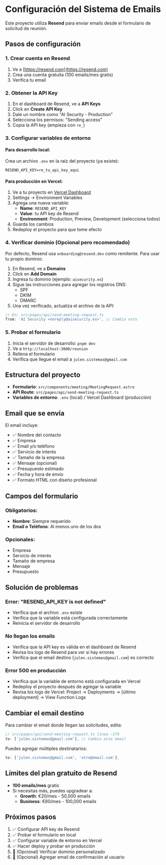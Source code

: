 # Configuración del Sistema de Emails

Este proyecto utiliza **Resend** para enviar emails desde el formulario de solicitud de reunión.

## Pasos de configuración

### 1. Crear cuenta en Resend

1. Ve a [https://resend.com](https://resend.com)
2. Crea una cuenta gratuita (100 emails/mes gratis)
3. Verifica tu email

### 2. Obtener la API Key

1. En el dashboard de Resend, ve a **API Keys**
2. Click en **Create API Key**
3. Dale un nombre como "AI Security - Production"
4. Selecciona los permisos: "Sending access"
5. Copia la API key (empieza con `re_`)

### 3. Configurar variables de entorno

#### Para desarrollo local:

Crea un archivo `.env` en la raíz del proyecto (ya existe):

```env
RESEND_API_KEY=re_tu_api_key_aqui
```

#### Para producción en Vercel:

1. Ve a tu proyecto en [Vercel Dashboard](https://vercel.com)
2. Settings → Environment Variables
3. Agrega una nueva variable:
   - **Name**: `RESEND_API_KEY`
   - **Value**: tu API key de Resend
   - **Environment**: Production, Preview, Development (selecciona todos)
4. Guarda los cambios
5. Redeploy el proyecto para que tome efecto

### 4. Verificar dominio (Opcional pero recomendado)

Por defecto, Resend usa `onboarding@resend.dev` como remitente. Para usar tu propio dominio:

1. En Resend, ve a **Domains**
2. Click en **Add Domain**
3. Ingresa tu dominio (ejemplo: `aisecurity.es`)
4. Sigue las instrucciones para agregar los registros DNS:
   - SPF
   - DKIM
   - DMARC
5. Una vez verificado, actualiza el archivo de la API:

```typescript
// En: src/pages/api/send-meeting-request.ts
from: 'AI Security <noreply@aisecurity.es>', // Cambia esto
```

### 5. Probar el formulario

1. Inicia el servidor de desarrollo: `pnpm dev`
2. Ve a `http://localhost:3000/reunion`
3. Rellena el formulario
4. Verifica que llegue el email a `julen.sistemas@gmail.com`

## Estructura del proyecto

- **Formulario**: `src/components/meeting/MeetingRequest.astro`
- **API Route**: `src/pages/api/send-meeting-request.ts`
- **Variables de entorno**: `.env` (local) / Vercel Dashboard (producción)

## Email que se envía

El email incluye:

- ✅ Nombre del contacto
- ✅ Empresa
- ✅ Email y/o teléfono
- ✅ Servicio de interés
- ✅ Tamaño de la empresa
- ✅ Mensaje (opcional)
- ✅ Presupuesto estimado
- ✅ Fecha y hora de envío
- ✅ Formato HTML con diseño profesional

## Campos del formulario

### Obligatorios:
- **Nombre**: Siempre requerido
- **Email o Teléfono**: Al menos uno de los dos

### Opcionales:
- Empresa
- Servicio de interés
- Tamaño de empresa
- Mensaje
- Presupuesto

## Solución de problemas

### Error: "RESEND_API_KEY is not defined"
- Verifica que el archivo `.env` existe
- Verifica que la variable está configurada correctamente
- Reinicia el servidor de desarrollo

### No llegan los emails
- Verifica que la API key es válida en el dashboard de Resend
- Revisa los logs de Resend para ver si hay errores
- Verifica que el email destino (`julen.sistemas@gmail.com`) es correcto

### Error 500 en producción
- Verifica que la variable de entorno está configurada en Vercel
- Redeploy el proyecto después de agregar la variable
- Revisa los logs de Vercel: Project → Deployments → [último deployment] → View Function Logs

## Cambiar el email destino

Para cambiar el email donde llegan las solicitudes, edita:

```typescript
// src/pages/api/send-meeting-request.ts línea ~174
to: ['julen.sistemas@gmail.com'], // Cambia este email
```

Puedes agregar múltiples destinatarios:

```typescript
to: ['julen.sistemas@gmail.com', 'otro@email.com'],
```

## Límites del plan gratuito de Resend

- **100 emails/mes** gratis
- Si necesitas más, puedes upgradear a:
  - **Growth**: €20/mes - 50,000 emails
  - **Business**: €80/mes - 100,000 emails

## Próximos pasos

1. ✅ Configurar API key de Resend
2. ✅ Probar el formulario en local
3. ✅ Configurar variable de entorno en Vercel
4. ✅ Hacer deploy y probar en producción
5. 🔄 (Opcional) Verificar dominio personalizado
6. 🔄 (Opcional) Agregar email de confirmación al usuario